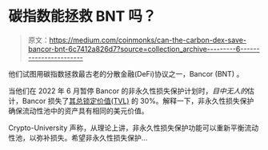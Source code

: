 # 碳指数能拯救 BNT 吗？

> 原文：<https://medium.com/coinmonks/can-the-carbon-dex-save-bancor-bnt-6c7412a826d7?source=collection_archive---------6----------------------->

他们试图用碳指数拯救最古老的分散金融(DeFi)协议之一，Bancor (BNT) 。

当他们在 2022 年 6 月暂停 Bancor 的非永久性损失保护计划时，*目中无人的*估计，Bancor 损失了[其总锁定价值(TVL)](https://thedefiant.io/bancor-tvl-down-30) 的 30%。解释一下，非永久性损失保护确保流动性池中的资产具有相同的美元价值。

Crypto-University 声称，从理论上讲，非永久性损失保护功能可以重新平衡流动性池，以弥补损失。希望非永久性损失保护…